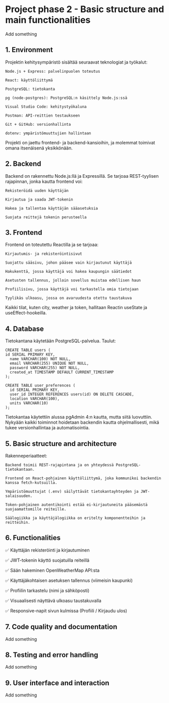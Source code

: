 # Project phase 2 - Basic structure and main functionalities

Add something

## 1. Environment

Projektin kehitysympäristö sisältää seuraavat teknologiat ja työkalut:

    Node.js + Express: palvelinpuolen toteutus

    React: käyttöliittymä

    PostgreSQL: tietokanta

    pg (node-postgres): PostgreSQL:n käsittely Node.js:ssä

    Visual Studio Code: kehitystyökaluna

    Postman: API-reittien testaukseen

    Git + GitHub: versionhallinta

    dotenv: ympäristömuuttujien hallintaan

Projekti on jaettu frontend- ja backend-kansioihin, ja molemmat toimivat omana itsenäisenä yksikkönään.

## 2. Backend

Backend on rakennettu Node.js:llä ja Expressillä. Se tarjoaa REST-tyylisen rajapinnan, jonka kautta frontend voi:

    Rekisteröidä uuden käyttäjän

    Kirjautua ja saada JWT-tokenin

    Hakea ja tallentaa käyttäjän sääasetuksia

    Suojata reittejä tokenin perusteella

## 3. Frontend

Frontend on toteutettu Reactilla ja se tarjoaa:

    Kirjautumis- ja rekisteröintisivut

    Suojattu sääsivu, johon pääsee vain kirjautunut käyttäjä

    Hakukenttä, jossa käyttäjä voi hakea kaupungin säätiedot

    Asetusten tallennus, jolloin sovellus muistaa edellisen haun

    Profiilisivu, jossa käyttäjä voi tarkastella omia tietojaan

    Tyylikäs ulkoasu, jossa on avaruudesta otettu taustakuva

Kaikki tilat, kuten city, weather ja token, hallitaan Reactin useState ja useEffect-hookeilla.

## 4. Database

Tietokantana käytetään PostgreSQL-palvelua. Taulut:

    CREATE TABLE users (
    id SERIAL PRIMARY KEY,
      name VARCHAR(100) NOT NULL,
      email VARCHAR(255) UNIQUE NOT NULL,
      password VARCHAR(255) NOT NULL,
      created_at TIMESTAMP DEFAULT CURRENT_TIMESTAMP
    );

    CREATE TABLE user_preferences (
      id SERIAL PRIMARY KEY,
      user_id INTEGER REFERENCES users(id) ON DELETE CASCADE,
      location VARCHAR(100),
      units VARCHAR(10)
    );

Tietokantaa käytettiin alussa pgAdmin 4:n kautta, mutta siitä luovuttiin. Nykyään kaikki toiminnot hoidetaan backendin kautta ohjelmallisesti, mikä tukee versionhallintaa ja automatisointia.

## 5. Basic structure and architecture

Rakenneperiaatteet:

    Backend toimii REST-rajapintana ja on yhteydessä PostgreSQL-tietokantaan.

    Frontend on React-pohjainen käyttöliittymä, joka kommunikoi backendin kanssa fetch-kutsuilla.

    Ympäristömuuttujat (.env) säilyttävät tietokantayhteyden ja JWT-salaisuuden.

    Token-pohjainen autentikointi estää ei-kirjautuneita pääsemästä suojaamattomille reiteille.

    Säälogiikka ja käyttäjälogiikka on eritelty komponentteihin ja reitteihin.

## 6. Functionalities

✅ Käyttäjän rekisteröinti ja kirjautuminen

✅ JWT-tokenin käyttö suojatuilla reiteillä

✅ Sään hakeminen OpenWeatherMap API:sta

✅ Käyttäjäkohtaisen asetuksen tallennus (viimeisin kaupunki)

✅ Profiilin tarkastelu (nimi ja sähköposti)

✅ Visuaalisesti näyttävä ulkoasu taustakuvalla

✅ Responsive-napit sivun kulmissa (Profiili / Kirjaudu ulos)

## 7. Code quality and documentation

Add something

## 8. Testing and error handling

Add something

## 9. User interface and interaction

Add something
